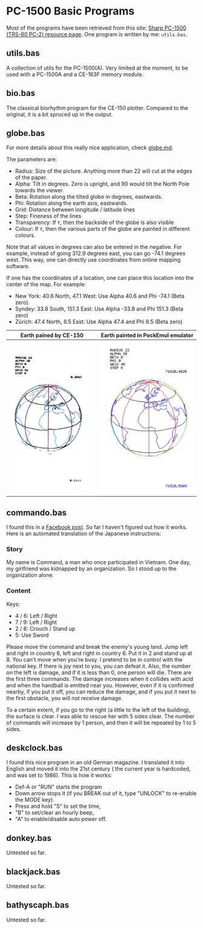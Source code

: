 # PC-1500 Basic Programs

Most of the programs have been retrieved from this
site: [Sharp PC-1500 (TRS-80 PC-2) resource page](http://www.pc1500.com/index.html).
One program is written by me: `utils.bas`.

## utils.bas

A collection of utils for the PC-1500(A). Very limited at the moment, to be used with a PC-1500A and a CE-163F memory
module.

## bio.bas

The classical biorhythm program for the CE-150 plotter. Compared to the original, it is a bit spruced up in the
output.

## globe.bas

For more details about this really nice application, check [globe.md](globe.md).

The parameters are:

- Radius: Size of the picture. Anything more than 22 will cut at the edges of the paper.
- Alpha: Tilt in degrees. Zero is upright, and 90 would tilt the North Pole towards the viewer.
- Beta: Rotation along the tilted globe in degrees, eastwards.
- Phi: Rotation along the earth axis, eastwards.
- Grid: Distance between longitude / latitude lines
- Step: Fineness of the lines
- Transparency: If `Y`, then the backside of the globe is also visible
- Colour: If `Y`, then the various parts of the globe are painted in different colours.

Note that all values in degrees can also be entered in the negative. For example, instead of going 312.9 degrees east,
you can go -74.1 degrees west. This way, one can directly use coordinates from online mapping software.

If one has the coordinates of a location, one can place this location into the center of the map. For example:

- New York: 40.6 North, 47.1 West: Use Alpha 40.6 and Phi -74.1 (Beta zero).
- Syndey: 33.8 South, 151.3 East: Use Alpha -33.8 and Phi 151.3 (Beta zero)
- Zürich: 47.4 North, 8.5 East: Use Alpha 47.4 and Phi 8.5 (Beta zero)

| Earth pained by CE-150       | Earth painted in PockEmul emulator               |
|------------------------------|--------------------------------------------------|
| ![Earth](pictures/Earth.jpg) | ![Earth by Emulator](pictures/EarthEmulator.jpg) |

## commando.bas

I found this in a [Facebook post](https://www.facebook.com/groups/sharpcasioworld/posts/3807908649533793/).
So far I haven't figured out how it works. Here is an automated translation of the Japanese instructions:

### Story

My name is Command, a man who once participated in Vietnam. One day, my girlfriend was kidnapped by an organization. So
I stood up to the organization alone.

### Content

Keys:

- 4 / 6: Left / Right
- 7 / 9: Left / Right
- 2 / 8: Crouch / Stand up
- 5: Use Sword

Please move the command and break the enemy's young land. Jump left and right in country 6, left and right in country 6.
Put it in 2 and stand up at 8. You can't move when you're busy. I pretend to be in control with the national key. If
there is joy next to you, you can defeat it. Also, the number on the left is damage, and if it is less than 0, one
person will die. There are the first three commands. The damage increases when it collides with acid and when the
handball is emitted near you. However, even if it is confirmed nearby, if you put it off, you can reduce the damage, and
if you put it next to the first obstacle, you will not receive damage.

To a certain extent, if you go to the right (a little to the left of the building), the surface is clear. I was able to
rescue her with 5 sides clear. The number of commands will increase by 1 person, and then it will be repeated by 1 to 5
sides.

## deskclock.bas

I found this nice program in an old German magazine. I translated it into English and moved it into the 21st century (
the current year is hardcoded, and was set to 1986).
This is how it works:

- Def-A or "RUN" starts the program
- Down arrow stops it (if you BREAK out of it, type "UNLOCK" to re-enable the MODE key).
- Press and hold "S" to set the time,
- "B" to set/clear an hourly beep,
- "A" to enable/disable auto power off.

## donkey.bas

Untested so far.

## blackjack.bas

Untested so far.

## bathyscaph.bas

Untested so far.


